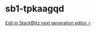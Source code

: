 # sb1-tpkaagqd

[Edit in StackBlitz next generation editor ⚡️](https://stackblitz.com/~/github.com/kartik121103/sb1-tpkaagqd)